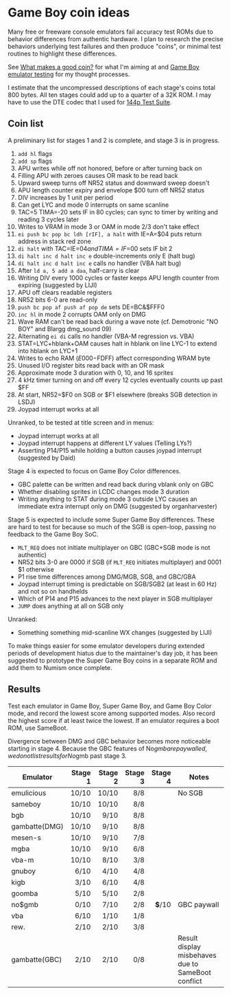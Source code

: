 Game Boy coin ideas
===================

Many free or freeware console emulators fail accuracy test ROMs due
to behavior differences from authentic hardware.  I plan to research
the precise behaviors underlying test failures and then produce
"coins", or minimal test routines to highlight these differences.

See [What makes a good coin?] for what I'm aiming at and
[Game Boy emulator testing] for my thought processes.

I estimate that the uncompressed descriptions of each stage's
coins total 800 bytes.  All ten stages could add up to a quarter
of a 32K ROM.  I may have to use the DTE codec that I used for
[144p Test Suite].

[What makes a good coin?]: ./good_coin.md
[Game Boy emulator testing]: ./gb_emu_testing.md
[144p Test Suite]: https://github.com/pinobatch/240p-test-mini/gameboy

Coin list
---------
A preliminary list for stages 1 and 2 is complete, and stage 3 is
in progress.

1. `add hl` flags
2. `add sp` flags
3. APU writes while off not honored, before or after turning back on
4. Filling APU with zeroes causes OR mask to be read back
5. Upward sweep turns off NR52 status and downward sweep doesn't
6. APU length counter expiry and envelope $00 turn off NR52 status
7. DIV increases by 1 unit per period
8. Can get LYC and mode 0 interrupts on same scanline
9. TAC=5 TIMA=-20 sets IF in 80 cycles; can sync to timer by writing
   and reading 3 cycles later
10. Writes to VRAM in mode 3 or OAM in mode 2/3 don't take effect
11. `ei push bc pop bc ldh [rIF], a halt` with IE=A=$04 puts
    return address in stack red zone
12. `di halt` with TAC=IE=$04 and TIMA=IF=$00 sets IF bit 2
13. `di halt inc d halt inc e` double-increments only E (halt bug)
14. `di halt inc d halt inc e` calls no handler (VBA halt bug)
15. After `ld a, 5 add a daa`, half-carry is clear
16. Writing DIV every 1000 cycles or faster keeps APU length counter
    from expiring (suggested by LIJI)
17. APU off clears readable registers
18. NR52 bits 6-0 are read-only
19. `push bc pop af push af pop de` sets DE=BC&$FFF0
20. `inc hl` in mode 2 corrupts OAM only on DMG
21. Wave RAM can't be read back during a wave note (cf. Demotronic
    "NO BOY" and Blargg dmg_sound 09)
22. Alternating `ei di` calls no handler (VBA-M regression vs. VBA)
23. STAT=LYC+hblank+OAM causes halt in hblank on line LYC-1 to extend
    into hblank on LYC+1
24. Writes to echo RAM ($E000-$FDFF) affect corresponding WRAM byte
25. Unused I/O register bits read back with an OR mask
26. Approximate mode 3 duration with 0, 10, and 16 sprites
27. 4 kHz timer turning on and off every 12 cycles eventually counts
    up past $FF
28. At start, NR52=$F0 on SGB or $F1 elsewhere (breaks SGB detection
    in LSDJ)
29. Joypad interrupt works at all

Unranked, to be tested at title screen and in menus:

- Joypad interrupt works at all
- Joypad interrupt happens at different LY values (Telling LYs?)
- Asserting P14/P15 while holding a button causes joypad interrupt
  (suggested by Daid)

Stage 4 is expected to focus on Game Boy Color differences.

- GBC palette can be written and read back during vblank only on GBC
- Whether disabling sprites in LCDC changes mode 3 duration
- Writing anything to STAT during mode 3 outside LYC causes an
  immediate extra interrupt only on DMG (suggested by organharvester)

Stage 5 is expected to include some Super Game Boy differences.
These are hard to test for because so much of the SGB is open-loop,
passing no feedback to the Game Boy SoC.

- `MLT_REQ` does not initiate multiplayer on GBC (GBC+SGB mode is
  not authentic)
- NR52 bits 3-0 are 0000 if SGB (if `MLT_REQ` initiates multiplayer)
  and 0001 $1 otherwise
- P1 rise time differences among DMG/MGB, SGB, and GBC/GBA
- Joypad interrupt timing is predictable on SGB/SGB2 (at least in
  60 Hz) and not so on handhelds
- Which of P14 and P15 advances to the next player in SGB multiplayer
- `JUMP` does anything at all on SGB only

Unranked:

- Something something mid-scanline WX changes (suggested by LIJI)

To make things easier for some emulator developers during extended
periods of development hiatus due to the maintainer's day job,
it has been suggested to prototype the Super Game Boy coins in a
separate ROM and add them to Numism once complete.

Results
-------
Test each emulator in Game Boy, Super Game Boy, and Game Boy Color
mode, and record the lowest score among supported modes.  Also
record the highest score if at least twice the lowest.  If an
emulator requires a boot ROM, use SameBoot.

Divergence between DMG and GBC behavior becomes more noticeable
starting in stage 4.  Because the GBC features of No$gmb are
paywalled, we do not list results for No$gmb past stage 3.

Emulator     | Stage 1 | Stage 2 | Stage 3 | Stage 4 | Notes
------------ | ------: | ------: | ------: | ------: | -----
emulicious   |  10/10  |  10/10  |   8/8   |         | No SGB
sameboy      |  10/10  |  10/10  |   8/8   |         |
bgb          |  10/10  |   9/10  |   8/8   |         |
gambatte(DMG)|  10/10  |   9/10  |   8/8   |         |
mesen-s      |  10/10  |   9/10  |   7/8   |         |
mgba         |  10/10  |   9/10  |   6/8   |         |
vba-m        |  10/10  |   8/10  |   3/8   |         |
gnuboy       |   6/10  |   4/10  |   4/8   |         |
kigb         |   3/10  |   6/10  |   4/8   |         |
goomba       |   5/10  |   5/10  |   2/8   |         |
no$gmb       |   0/10  |   7/10  |   2/8   |**$**/10 | GBC paywall
vba          |   6/10  |   1/10  |   1/8   |         |
rew.         |   2/10  |   2/10  |   3/8   |         |
gambatte(GBC)|   2/10  |   2/10  |   0/8   |         | Result display misbehaves due to SameBoot conflict
